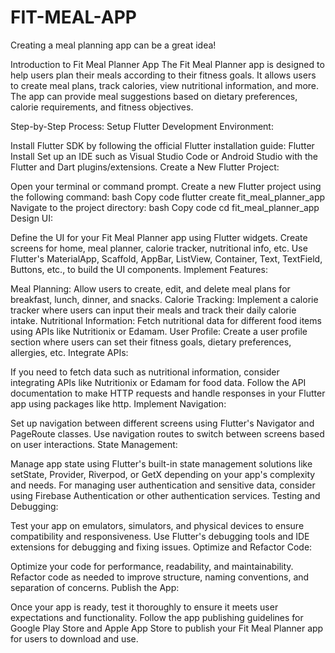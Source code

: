 # FIT-MEAL-APP
Creating a meal planning app can be a great idea! 

Introduction to Fit Meal Planner App
The Fit Meal Planner app is designed to help users plan their meals according to their fitness goals. It allows users to create meal plans, track calories, view nutritional information, and more. The app can provide meal suggestions based on dietary preferences, calorie requirements, and fitness objectives.

Step-by-Step Process:
Setup Flutter Development Environment:

Install Flutter SDK by following the official Flutter installation guide: Flutter Install
Set up an IDE such as Visual Studio Code or Android Studio with the Flutter and Dart plugins/extensions.
Create a New Flutter Project:

Open your terminal or command prompt.
Create a new Flutter project using the following command:
bash
Copy code
flutter create fit_meal_planner_app
Navigate to the project directory:
bash
Copy code
cd fit_meal_planner_app
Design UI:

Define the UI for your Fit Meal Planner app using Flutter widgets.
Create screens for home, meal planner, calorie tracker, nutritional info, etc.
Use Flutter's MaterialApp, Scaffold, AppBar, ListView, Container, Text, TextField, Buttons, etc., to build the UI components.
Implement Features:

Meal Planning: Allow users to create, edit, and delete meal plans for breakfast, lunch, dinner, and snacks.
Calorie Tracking: Implement a calorie tracker where users can input their meals and track their daily calorie intake.
Nutritional Information: Fetch nutritional data for different food items using APIs like Nutritionix or Edamam.
User Profile: Create a user profile section where users can set their fitness goals, dietary preferences, allergies, etc.
Integrate APIs:

If you need to fetch data such as nutritional information, consider integrating APIs like Nutritionix or Edamam for food data.
Follow the API documentation to make HTTP requests and handle responses in your Flutter app using packages like http.
Implement Navigation:

Set up navigation between different screens using Flutter's Navigator and PageRoute classes.
Use navigation routes to switch between screens based on user interactions.
State Management:

Manage app state using Flutter's built-in state management solutions like setState, Provider, Riverpod, or GetX depending on your app's complexity and needs.
For managing user authentication and sensitive data, consider using Firebase Authentication or other authentication services.
Testing and Debugging:

Test your app on emulators, simulators, and physical devices to ensure compatibility and responsiveness.
Use Flutter's debugging tools and IDE extensions for debugging and fixing issues.
Optimize and Refactor Code:

Optimize your code for performance, readability, and maintainability.
Refactor code as needed to improve structure, naming conventions, and separation of concerns.
Publish the App:

Once your app is ready, test it thoroughly to ensure it meets user expectations and functionality.
Follow the app publishing guidelines for Google Play Store and Apple App Store to publish your Fit Meal Planner app for users to download and use.
